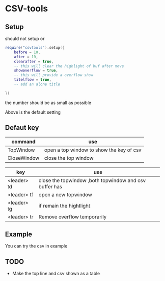 # CSV-tools

## Setup
should not setup or

```lua
require("csvtools").setup({
	before = 10,
	after = 10,
	clearafter = true,
	-- this will clear the highlight of buf after move
	showoverflow = true,
	-- this will provide a overflow show
	titelflow = true,
	-- add an alone title

})
```

the number should be as small as possible

Above is the default setting

## Defaut key

| command | use |
| -- | -- |
| TopWindow | open a top window to show the key of csv|
| CloseWindow | close the top window|

| key | use |
| -- | -- |
|\<leader\> td| close the topwindow ,both topwindow and csv buffer has |
|\<leader\> tf| open a new topwindow |
|\<leader\> tg| if remain the hightlight |
|\<leader\> tr| Remove overflow temporarily |

## Example

You can try the csv in example

## TODO

* Make the top line and csv shown as a table
